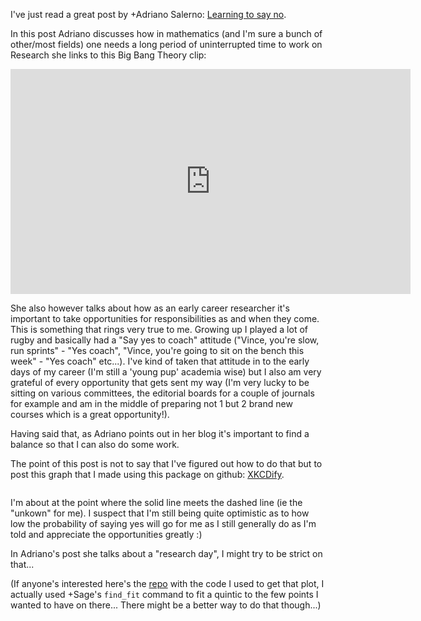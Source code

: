 I've just read a great post by +Adriano Salerno: [Learning to say no](http://blogs.ams.org/phdplus/2013/05/19/learning-to-say-no).

In this post Adriano discusses how in mathematics (and I'm sure a bunch of other/most fields) one needs a long period of uninterrupted time to work on Research she links to this Big Bang Theory clip:

<iframe width="640" height="360" src="http://www.youtube.com/embed/i5oc-70Fby4" frameborder="0" allowfullscreen></iframe>

She also however talks about how as an early career researcher it's important to take opportunities for responsibilities as and when they come. This is something that rings very true to me. Growing up I played a lot of rugby and basically had a "Say yes to coach" attitude ("Vince, you're slow, run sprints" - "Yes coach", "Vince, you're going to sit on the bench this week" - "Yes coach" etc...). I've kind of taken that attitude in to the early days of my career (I'm still a 'young pup' academia wise) but I also am very grateful of every opportunity that gets sent my way (I'm very lucky to be sitting on various committees, the editorial boards for a couple of journals for example and am in the middle of preparing not 1 but 2 brand new courses which is a great opportunity!).

Having said that, as Adriano points out in her blog it's important to find a balance so that I can also do some work. 

The point of this post is not to say that I've figured out how to do that but to post this graph that I made using this package on github: [XKCDify](https://github.com/twam/matplotlib-XKCDify).

![]()

I'm about at the point where the solid line meets the dashed line (ie the "unkown" for me). I suspect that I'm still being quite optimistic as to how low the probability of saying yes will go for me as I still generally do as I'm told and appreciate the opportunities greatly :)

In Adriano's post she talks about a "research day", I might try to be strict on that...

(If anyone's interested here's the [repo](https://github.com/drvinceknight/Probability_of_saying_yes_to_academic_responsabilities) with the code I used to get that plot, I actually used +Sage's `find_fit` command to fit a quintic to the few points I wanted to have on there... There might be a better way to do that though...)
